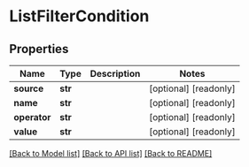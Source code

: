 # ListFilterCondition

## Properties
Name | Type | Description | Notes
------------ | ------------- | ------------- | -------------
**source** | **str** |  | [optional] [readonly] 
**name** | **str** |  | [optional] [readonly] 
**operator** | **str** |  | [optional] [readonly] 
**value** | **str** |  | [optional] [readonly] 

[[Back to Model list]](../README.md#documentation-for-models) [[Back to API list]](../README.md#documentation-for-api-endpoints) [[Back to README]](../README.md)


